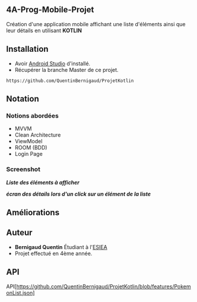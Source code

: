 ## 4A-Prog-Mobile-Projet

Création d'une application mobile affichant une liste d'éléments ainsi que leur détails en utilisant **KOTLIN**

## Installation

* Avoir [Android Studio](https://developer.android.com/studio) d'installé.
* Récupérer la branche Master de ce projet.  
```
https://github.com/QuentinBernigaud/ProjetKotlin
```

## Notation

### Notions abordées 

* MVVM
* Clean Architecture
* ViewModel
* ROOM (BDD)
* Login Page


### Screenshot 

***Liste des éléments à afficher***  



***écran des détails lors d'un click sur un élément de la liste***  


## Améliorations




## Auteur

* **Bernigaud Quentin** Étudiant à l'[ESIEA](https://www.esiea.fr) 
* Projet effectué en 4ème année.

## API

API[https://github.com/QuentinBernigaud/ProjetKotlin/blob/features/PokemonList.json]

